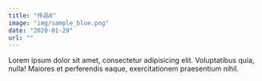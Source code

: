```yaml
---
title: "作品0"
image: "img/sample_blue.png"
date: "2020-01-29"
url: ""
---
```


Lorem ipsum dolor sit amet, consectetur adipisicing elit.
Voluptatibus quia, nulla! Maiores et perferendis eaque,
exercitationem praesentium nihil.
